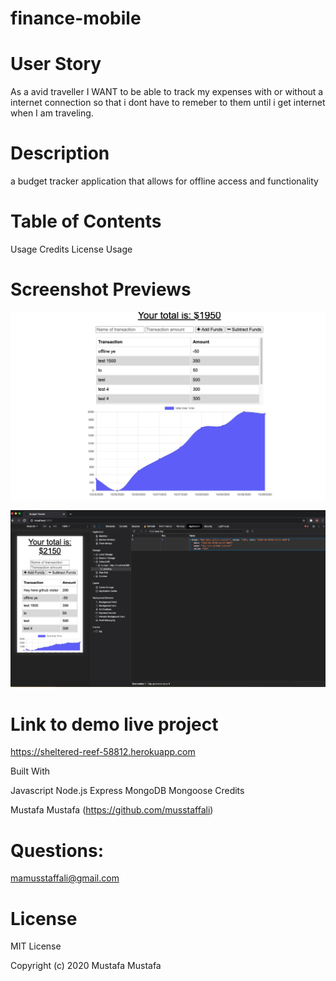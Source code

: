 # finance-mobile


# User Story

As a avid traveller I WANT to be able to track my expenses with or without a internet connection so that i dont have to remeber to them until i get internet  when I am traveling.

# Description

a budget tracker application that allows for offline access and functionality

# Table of Contents

Usage
Credits
License
Usage

# Screenshot Previews
![](Assets/Screen%20Shot%202020-10-28%20at%201.31.19%20AM.png)

![](Assets/Screen%20Shot%202020-10-28%20at%201.33.50%20AM.png)

# Link to demo live project

https://sheltered-reef-58812.herokuapp.com

Built With

Javascript
Node.js
Express
MongoDB
Mongoose
Credits

Mustafa Mustafa (https://github.com/musstaffali)

# Questions:
mamusstaffali@gmail.com

# License

MIT License

Copyright (c) 2020 Mustafa Mustafa
